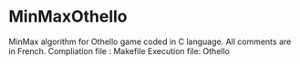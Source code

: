 # MinMaxOthello
MinMax algorithm for Othello game coded in C language. 
All comments are in French.
Compliation file : Makefile
Execution file:  Othello 
